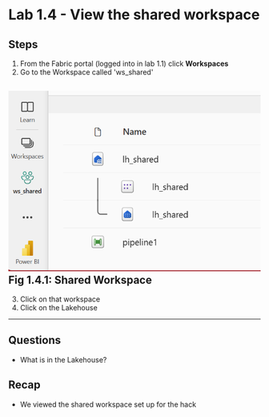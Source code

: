 # Lab 1.4 - View the shared workspace 

## Steps

1. From the Fabric portal (logged into in lab 1.1) click **Workspaces**
2. Go to the Workspace called 'ws_shared'

![Shared Workspace](images/shared%20workspace.png)
**Fig 1.4.1: Shared Workspace**
-----------------

3. Click on that workspace
4. Click on the Lakehouse

-----------------

## Questions
- What is in the Lakehouse?

## Recap
- We viewed the shared workspace set up for the hack